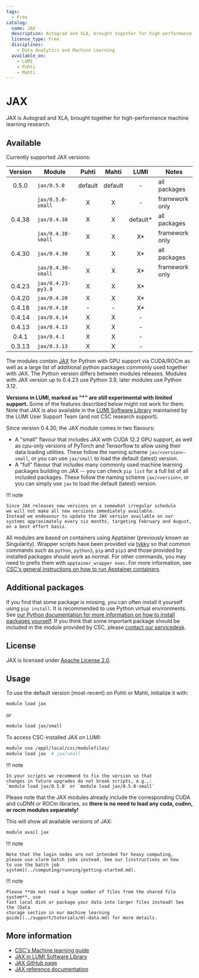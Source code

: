 ```yaml
---
tags:
  - Free
catalog:
  name: JAX
  description: Autograd and XLA, brought together for high-performance machine learning
  license_type: Free
  disciplines:
    - Data Analytics and Machine Learning
  available_on:
    - LUMI
    - Puhti
    - Mahti
---
```


# JAX

JAX is Autograd and XLA, brought together for high-performance machine
learning research.


## Available

Currently supported JAX versions:

| Version | Module             | Puhti   | Mahti   | LUMI       | Notes          |
|:-------:|--------------------|:-------:|:-------:|:----------:|----------------|
| 0.5.0   | `jax/0.5.0`        | default | default | -          | all packages   |
|         | `jax/0.5.0-small`  | X       | X       | -          | framework only |
| 0.4.38  | `jax/0.4.38`       | X       | X       | default*   | all packages   |
|         | `jax/0.4.38-small` | X       | X       | X*         | framework only |
| 0.4.30  | `jax/0.4.30`       | X       | X       | X*         | all packages   |
|         | `jax/0.4.30-small` | X       | X       | X*         | framework only |
| 0.4.23  | `jax/0.4.23-py3.9` | X       | X       | X*         |                |
| 0.4.20  | `jax/0.4.20`       | X       | X       | X*         |                |
| 0.4.18  | `jax/0.4.18`       | -       | -       | X*         |                |
| 0.4.14  | `jax/0.4.14`       | X       | X       | -          |                |
| 0.4.13  | `jax/0.4.13`       | X       | X       | -          |                |
| 0.4.1   | `jax/0.4.1`        | X       | X       | -          |                |
| 0.3.13  | `jax/0.3.13`       | X       | X       | -          |                |

The modules contain [JAX](https://github.com/google/jax/) for Python with GPU support via CUDA/ROCm as well as a large list of additional python packages commonly used together with JAX.
The Python version differs between modules releases. Modules with JAX version up to 0.4.23 use Python 3.9, later modules use Python 3.12.

**Versions in LUMI, marked as "*" are still experimental with limited
support.** Some of the features described below might not work for them.
Note that JAX is also available in the [LUMI Software Library](https://lumi-supercomputer.github.io/LUMI-EasyBuild-docs/j/jax/)
maintained by the LUMI User Support Team (and not CSC research support).

Since version 0.4.30, the JAX module comes in two flavours:

- A "small" flavour that includes JAX with CUDA 12.2 GPU support, as well as cpu-only versions of
  PyTorch and Tensorflow to allow using their data loading utilities. These follow the naming scheme
  `jax/<version>-small`, or you can use `jax/small` to load the default (latest) version.
- A "full" flavour that includes many commonly used machine learning packages building on JAX -- you can
  check `pip list` for a full list of all included packages. These follow the naming scheme `jax/<version>`,
  or you can simply use `jax` to load the default (latest) version.

!!! note

    Since JAX releases new versions on a somewhat irregular schedule
    we will not make all new versions immediately available.
    Instead we endeavour to update the JAX version available on our systems approximately every six months, targeting February and August, on a best effort basis.

All modules are based on containers using Apptainer (previously known
as Singularity). Wrapper scripts have been provided via [tykky](../computing/containers/tykky.md)
so that common commands such as `python`, `python3`, `pip` and `pip3` and
those provided by installed packages should work as normal.
For other commands, you may need to prefix them with
`apptainer_wrapper exec`. For more information, see [CSC's general
instructions on how to run Apptainer
containers](../computing/containers/overview.md#running-containers).


## Additional packages

If you find that some package is missing, you can often install it
yourself using `pip install`. It is recommended to use Python virtual
environments. See [our Python documentation for more information on
how to install packages
yourself](../support/tutorials/python-usage-guide.md#installing-python-packages-to-existing-modules).
If you think that some important package should be included in the
module provided by CSC, please [contact our
servicedesk](../support/contact.md).

## License

JAX is licensed under [Apache License
2.0](https://github.com/google/jax/blob/main/LICENSE).

## Usage

To use the default version (most-recent) on Puhti or Mahti, initialize it with:

```bash
module load jax
```

or
```bash
module load jax/small
```

To access CSC-installed JAX on LUMI:

```bash
module use /appl/local/csc/modulefiles/
module load jax  # jax/small
```

!!! note

    In your scripts we recommend to fix the version so that
    changes in future upgrades do not break scripts, e.g.,:
    `module load jax/0.5.0` or `module load jax/0.5.0-small`

Please note that the JAX modules already include the corresponding
CUDA and cuDNN or ROCm libraries, so **there is no need to load any
cuda, cudnn, or rocm modules separately!**

This will show all available versions of JAX:

```bash
module avail jax
```

!!! note

    Note that the login nodes are not intended for heavy computing,
    please use slurm batch jobs instead. See our [instructions on how
    to use the batch job
    system](../computing/running/getting-started.md).

!!! note

    Please **do not read a huge number of files from the shared file system**, use
    fast local disk or package your data into larger files instead! See the [Data
    storage section in our machine learning
    guide](../support/tutorials/ml-data.md) for more details.

## More information

- [CSC's Machine learning guide](../support/tutorials/ml-guide.md)
- [JAX in LUMI Software Library](https://lumi-supercomputer.github.io/LUMI-EasyBuild-docs/j/jax/)
- [JAX GitHub page](https://github.com/google/jax)
- [JAX reference documentation](https://jax.readthedocs.io/en/latest/)
